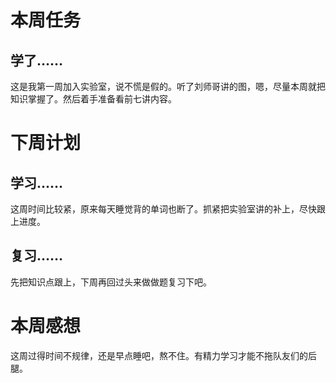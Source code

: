 # 本周任务

## 学了……

这是我第一周加入实验室，说不慌是假的。听了刘师哥讲的图，嗯，尽量本周就把知识掌握了。然后着手准备看前七讲内容。

# 下周计划

## 学习……

这周时间比较紧，原来每天睡觉背的单词也断了。抓紧把实验室讲的补上，尽快跟上进度。

## 复习……

先把知识点跟上，下周再回过头来做做题复习下吧。

# 本周感想

这周过得时间不规律，还是早点睡吧，熬不住。有精力学习才能不拖队友们的后腿。
